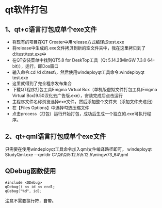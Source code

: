 # qt软件打包

## 1、qt+c语言打包成单个exe文件
- 将现有的项目在QT Creater中用release方式编译成test.exe
- 将release中生成的.exe文件拷贝到新的空文件夹中，我在这里拷贝到了d:\test\test.exe中
- 在QT安装菜单中找到QT5.8 for DeskTop工具（Qt 5.14.2(MinGW 7.3.0 64-bit)），运行。即Dos窗口
- 输入命令:cd /d d:\test\，然后使用windeployqt工具命令:windeployqt test.exe
- 这里就得到了完全程序发布集合
- 下载QT程序打包工具Enigma Virtual Box（单机版虚拟文件打包工具(Enigma Virtual Box)9.50汉化去广告版.exe），安装完成后点击运行
- 主程序文件名称浏览选择exe文件，然后添加整个文件夹（添加文件夹递归）
- 在【Files Options】中选择勾选压缩文件
- 点击process（打包）运行开始打包，成功后生成一个独立的.exe可执行程序。

## 2、qt+qml语言打包成单个exe文件
只需要在使用windeployqt工具命令加入qml文件编译路径即可。
windeployqt StudyQml.exe --qmldir C:\Qt\Qt5.12.5\5.12.5\mingw73_64\qml

## QDebug函数使用
```
#include <QDebug>
qDebug() << id << endl;
qDebug("%d", id);
```
注意不需要换行符，自带。



